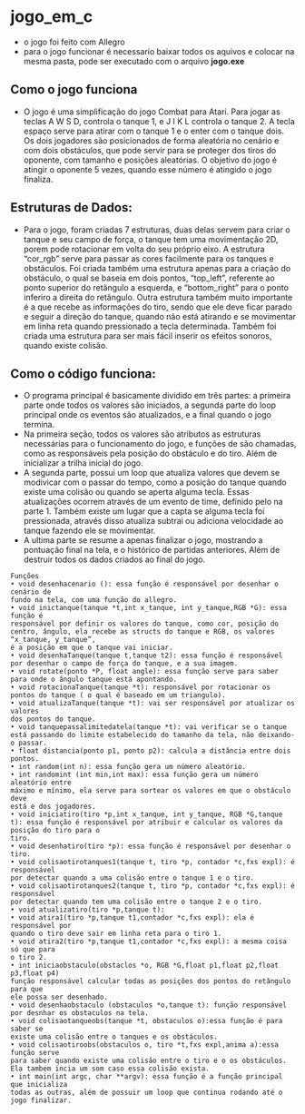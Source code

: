 # jogo_em_c
- o jogo foi feito com Allegro
- para o jogo funcionar é necessario baixar todos os aquivos e colocar na mesma pasta, pode ser executado com o arquivo **jogo.exe**

## Como o jogo funciona
- O jogo é uma simplificação do jogo Combat para Atari. Para jogar as teclas A W S D, controla
o tanque 1, e J I K L controla o tanque 2. A tecla espaço serve para atirar com o tanque 1 e o enter
com o tanque dois. Os dois jogadores são posicionados de forma aleatória no cenário e com dois
obstáculos, que pode servir para se proteger dos tiros do oponente, com tamanho e posições aleatórias.
O objetivo do jogo é atingir o oponente 5 vezes, quando esse número é atingido o jogo finaliza.

## Estruturas de Dados:
- Para o jogo, foram criadas 7 estruturas, duas delas servem para criar o tanque e seu campo de
força, o tanque tem uma movimentação 2D, porem pode rotacionar em volta do seu próprio eixo. A
estrutura “cor_rgb” serve para passar as cores facilmente para os tanques e obstáculos. Foi criada
também uma estrutura apenas para a criação do obstáculo, o qual se baseia em dois pontos, “top_left”,
referente ao ponto superior do retângulo a esquerda, e “bottom_right” para o ponto inferiro a direita
do retângulo. Outra estrutura também muito importante é a que recebe as informações do tiro, sendo
que ele deve ficar parado e seguir a direção do tanque, quando não está atirando e se movimentar em
linha reta quando pressionado a tecla determinada. Também foi criada uma estrutura para ser mais
fácil inserir os efeitos sonoros, quando existe colisão.

## Como o código funciona:
- O programa principal é basicamente dividido em três partes: a primeira parte onde todos os
valores são iniciados, a segunda parte do loop principal onde os eventos são atualizados, e a final
quando o jogo termina.
- Na primeira seção, todos os valores são atributos as estruturas necessárias para o
funcionamento do jogo, e funções de são chamadas, como as responsáveis pela posição do obstáculo
e do tiro. Além de inicializar a trilha inicial do jogo.
- A segunda parte, possui um loop que atualiza valores que devem se modivicar com o passar
do tempo, como a posição do tanque quando existe uma colisão ou quando se aperta alguma tecla. 
Essas atualizações ocorrem através de um evento de time, definido pelo na parte 1. Também existe
um lugar que a capta se alguma tecla foi pressionada, através disso atualiza subtrai ou adiciona
velocidade ao tanque fazendo ele se movimentar.
- A ultima parte se resume a apenas finalizar o jogo, mostrando a pontuação final na tela, e o
histórico de partidas anteriores. Além de destruir todos os dados criados ao final do jogo.
```
Funções
• void desenhacenario (): essa função é responsável por desenhar o cenário de
fundo na tela, com uma função do allegro.
• void inictanque(tanque *t,int x_tanque, int y_tanque,RGB *G): essa função é
responsável por definir os valores do tanque, como cor, posição do centro, ângulo, ela recebe as structs do tanque e RGB, os valores “x_tanque, y_tanque”,
é a posição em que o tanque vai iniciar.
• void desenhaTanque(tanque t,tanque t2): essa função é responsável por desenhar o campo de força do tanque, e a sua imagem.
• void rotate(ponto *P, float angle): essa função serve para saber para onde o ângulo tanque está apontando.
• void rotacionaTanque(tanque *t): responsável por rotacionar os pontos do tanque ( o qual é baseado em um triangulo).
• void atualizaTanque(tanque *t): vai ser responsável por atualizar os valores
dos pontos do tanque.
• void tanquepassalimitedatela(tanque *t): vai verificar se o tanque está passando do limite estabelecido do tamanho da tela, não deixando-o passar.
• float distancia(ponto p1, ponto p2): calcula a distância entre dois pontos.
• int random(int n): essa função gera um número aleatório.
• int randomint (int min,int max): essa função gera um número aleatório entre
máximo e mínimo, ela serve para sortear os valores em que o obstáculo deve
está e dos jogadores.
• void iniciatiro(tiro *p,int x_tanque, int y_tanque, RGB *G,tanque t): essa função é responsável por atribuir e calcular os valores da posição do tiro para o
tiro.
• void desenhatiro(tiro *p): essa função é responsável por desenhar o tiro.
• void colisaotirotanques1(tanque t, tiro *p, contador *c,fxs expl): é responsável
por detectar quando a uma colisão entre o tanque 1 e o tiro.
• void colisaotirotanques2(tanque t, tiro *p, contador *c,fxs expl): é responsável
por detectar quando tem uma colisão entre o tanque 2 e o tiro.
• void atualizatiro(tiro *p,tanque t):
• void atira1(tiro *p,tanque t1,contador *c,fxs expl): ela é responsável por
quando o tiro deve sair em linha reta para o tiro 1.
• void atira2(tiro *p,tanque t1,contador *c,fxs expl): a mesma coisa só que para
o tiro 2.
• int iniciaobstaculo(obstaclos *o, RGB *G,float p1,float p2,float p3,float p4)
função responsável calcular todas as posições dos pontos do retângulo para que
ele possa ser desenhado.
• void desenhaobstaculo (obstaculos *o,tanque t): função responsável por desnhar os obstaculos na tela.
• void colisaotanqueobs(tanque *t, obstaculos o):essa função é para saber se
existe uma colisão entre o tanques e os obstáculos.
• void colisaotiroobs(obstaculos o, tiro *t,fxs expl,anima a):essa função serve
para saber quando existe uma colisão entre o tiro e o os obstáculos. Ela tambem incia um som caso essa colisão exista.
• int main(int argc, char **argv): essa função é a função principal que inicializa
todas as outras, além de possuir um loop que continua rodando até o jogo finalizar.
```
